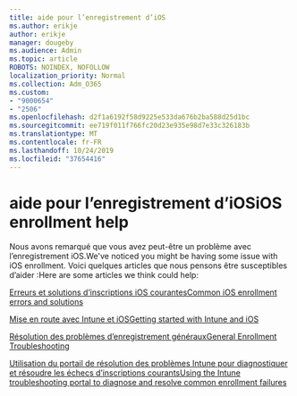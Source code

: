 ```yaml
---
title: aide pour l’enregistrement d’iOS
ms.author: erikje
author: erikje
manager: dougeby
ms.audience: Admin
ms.topic: article
ROBOTS: NOINDEX, NOFOLLOW
localization_priority: Normal
ms.collection: Adm_O365
ms.custom:
- "9000654"
- "2506"
ms.openlocfilehash: d2f1a6192f58d9225e533da676b2ba588d25d1bc
ms.sourcegitcommit: ee719f011f766fc20d23e935e98d7e33c326183b
ms.translationtype: MT
ms.contentlocale: fr-FR
ms.lasthandoff: 10/24/2019
ms.locfileid: "37654416"
---
```

# <a name="ios-enrollment-help"></a><span data-ttu-id="72094-102">aide pour l’enregistrement d’iOS</span><span class="sxs-lookup"><span data-stu-id="72094-102">iOS enrollment help</span></span>

<span data-ttu-id="72094-103">Nous avons remarqué que vous avez peut-être un problème avec l’enregistrement iOS.</span><span class="sxs-lookup"><span data-stu-id="72094-103">We've noticed you might be having some issue with iOS enrollment.</span></span> <span data-ttu-id="72094-104">Voici quelques articles que nous pensons être susceptibles d’aider :</span><span class="sxs-lookup"><span data-stu-id="72094-104">Here are some articles we think could help:</span></span> 

[<span data-ttu-id="72094-105">Erreurs et solutions d’inscriptions iOS courantes</span><span class="sxs-lookup"><span data-stu-id="72094-105">Common iOS enrollment errors and solutions</span></span>](https://support.microsoft.com/help/4039809/troubleshooting-ios-device-enrollment-in-intune)

[<span data-ttu-id="72094-106">Mise en route avec Intune et iOS</span><span class="sxs-lookup"><span data-stu-id="72094-106">Getting started with Intune and iOS</span></span>](https://docs.microsoft.com/intune/enrollment/ios-enroll)

[<span data-ttu-id="72094-107">Résolution des problèmes d’enregistrement généraux</span><span class="sxs-lookup"><span data-stu-id="72094-107">General Enrollment Troubleshooting</span></span>](https://docs.microsoft.com/intune/enrollment/troubleshoot-device-enrollment-in-intune)

[<span data-ttu-id="72094-108">Utilisation du portail de résolution des problèmes Intune pour diagnostiquer et résoudre les échecs d’inscriptions courants</span><span class="sxs-lookup"><span data-stu-id="72094-108">Using the Intune troubleshooting portal to diagnose and resolve common enrollment failures</span></span>](https://docs.microsoft.com/intune/help-desk-operators)